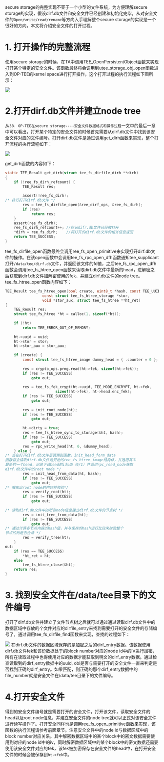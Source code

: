 secure storage的完整实现不亚于一个小型的文件系统，为方便理解secure storage的实现，假设dirf.db文件和安全文件已经创建和初始化完毕，从对安全文件的`Open/write/read/rename`等方向入手理解整个secure storage的实现是一个很好的方向，本文将介绍安全文件的打开过程。

# 1. 打开操作的完整流程
使用secure storage的时候，在TA中调用TEE_OpenPersistentObject函数来实现打开某个特定的安全文件。该函数最终将会调用到utee_storage_obj_open函数进入到OP-TEE的kernel space进行打开操作，这个打开过程的执行流程如下图所示：

![](image/20170624172249721.png)

# 2.打开dirf.db文件并建立node tree

从`38. OP-TEE在secure storage----安全文件数据格式和操作过程`一文中的最后一章中可以看出，打开某个特定的安全文件的时候首先需要从dirf.db文件中找到该安全文件对应的文件编号。打开dirf.db文件是通过调用get_dirh函数来实现，整个打开流程的执行流程如下：

![](image/20170624172459428.png)

get_dirh函数的内容如下：

```c
static TEE_Result get_dirh(struct tee_fs_dirfile_dirh **dirh)
{
	if (!ree_fs_dirh_refcount) {
		TEE_Result res;
 
		assert(!ree_fs_dirh);
/* 执行打开dirf.db文件 */
		res = tee_fs_dirfile_open(&ree_dirf_ops, &ree_fs_dirh);
		if (res)
			return res;
	}
	assert(ree_fs_dirh);
	ree_fs_dirh_refcount++;	//标记difr.db文件已经被打开
	*dirh = ree_fs_dirh;	//将打开的dirf.db文件的相关信息返回
	return TEE_SUCCESS;
}
```

tee_fs_dirfile_open函数最终会调用ree_fs_open_primitive来实现打开dirf.db文件的操作。在该open函数中会调用tee_fs_rpc_open_dfh函数通知tee_supplicant打开`/data/tee/dirf.db`文件，并返回该文件的fd值，之后tee_fs_rpc_open_dfh函数会调用tee_fs_htree_open函数来读取dirf.db文件中最新的head，进解密之后获取到dirf.db文件加解密使用的fek，并建立dirf.db文件的node tree。tee_fs_htree_open函数内容如下：

```c
TEE_Result tee_fs_htree_open(bool create, uint8_t *hash, const TEE_UUID *uuid,
			     const struct tee_fs_htree_storage *stor,
			     void *stor_aux, struct tee_fs_htree **ht_ret)
{
	TEE_Result res;
	struct tee_fs_htree *ht = calloc(1, sizeof(*ht));
 
	if (!ht)
		return TEE_ERROR_OUT_OF_MEMORY;
 
	ht->uuid = uuid;
	ht->stor = stor;
	ht->stor_aux = stor_aux;
 
	if (create) {
		const struct tee_fs_htree_image dummy_head = { .counter = 0 };
 
		res = crypto_ops.prng.read(ht->fek, sizeof(ht->fek));
		if (res != TEE_SUCCESS)
			goto out;
 
		res = tee_fs_fek_crypt(ht->uuid, TEE_MODE_ENCRYPT, ht->fek,
				       sizeof(ht->fek), ht->head.enc_fek);
		if (res != TEE_SUCCESS)
			goto out;
 
		res = init_root_node(ht);
		if (res != TEE_SUCCESS)
			goto out;
 
		ht->dirty = true;
		res = tee_fs_htree_sync_to_storage(&ht, hash);
		if (res != TEE_SUCCESS)
			goto out;
		res = rpc_write_head(ht, 0, &dummy_head);
	} else {
/* 当在打开dirf.db文件是调用到函数，init_head_form_data
函数将会读取dirf.db文件最开始的tee_fs_htree_image结构体，并选用其中
最新的一个head，记录下该head的idx值（0/1）并调用rpc_read_node获取
dirf.db文件中的root node */
		res = init_head_from_data(ht, hash);
		if (res != TEE_SUCCESS)
			goto out;
/* 解密出root node的内容并校验*/
		res = verify_root(ht);
		if (res != TEE_SUCCESS)
			goto out;
 
/* 读取dirf.db文件中的所有node信息建立dirf.db文件的节点树 */
		res = init_tree_from_data(ht);
		if (res != TEE_SUCCESS)
			goto out;
/* 通过计算各节点内容的hash值，并与保存的hash进行比较来校验整个
节点的树是否合法 */
		res = verify_tree(ht);
	}
out:
	if (res == TEE_SUCCESS)
		*ht_ret = ht;
	else
		tee_fs_htree_close(&ht);
	return res;
}
```

# 3. 找到安全文件在/data/tee目录下的文件编号
打开了dirf.db文件并建立了文件节点树之后就可以通过通过读取dirf.db文件中的数据区域中存放的个文件对应的dirfile_entry来找到需要打开的安全文件的存储编号了，通过调用tee_fs_dirfile_find函数来实现，查找的过程如下：

![](image/20170624172725514.png)
在dirf.db文件的数据区域保存的是加密之后的dirf_entry数据。该数据使用dirf.db文件fek和该份数据处于的block number对应的node id中的IV进行加密，所有在读取过程中也得使用对应的数据才能获取到明文的dirf_entry数据。通过检查读取到的dirf_entry数据中的uuid, obi是否与需要打开的安全文件一直来判定是否找到正确的dirf_entry。如果匹配，则正确的那个dirf_entry数据中的file_number就是安全文件在/data/tee目录下的文件编号。

# 4.打开安全文件

得到的安全文件编号就是需要打开的安全文件，打开该文件，读取安全文件的head以及root node信息，并建立安全文件的node tree就可以正式对该安全文件进行读写操作了。打开安全同样也是调用ree_fs_open_primitive函数来实现，该函数的执行流程请参考前面章节。注意安全文件中的node id与数据区域中的block number对应关系。其中解密数据区域中的某个block中的密文数据需要使用到对应的node id中的iv，同时解密数据区域中的某个block中的密文数据还需要使用该安全文件对应的fek，该fek被加密保存在安全文件的head中，在打开安全文件的时候会被保存到`ht->fek`中。
